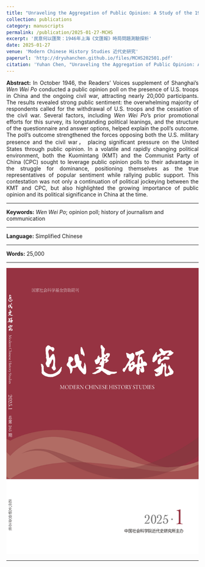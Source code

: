 ```yaml
---
title: "Unraveling the Aggregation of Public Opinion: A Study of the 1946 Domestic Survey Conducted by Shanghai’s <i>Wen Wei Po</i>"
collection: publications
category: manuscripts
permalink: /publication/2025-01-27-MCHS
excerpt: '民意何以匯聚：1946年上海《文匯報》時局問題測驗探析'
date: 2025-01-27
venue: 'Modern Chinese History Studies 近代史研究'
paperurl: 'http://dryuhanchen.github.io/files/MCHS202501.pdf'
citation: 'Yuhan Chen, "Unraveling the Aggregation of Public Opinion: A Study of the 1946 Domestic Survey Conducted by Shanghai’s Wen Wei Po," <i> Modern Chinese History Studies</i>, No.1 (2025), pp.130-144.'
---
```


<div style="text-align: justify; text-justify: inter-word;">
<b>Abstract:</b> In October 1946, the Readers’ Voices supplement of Shanghai’s <i>Wen Wei Po</i> conducted a public opinion poll on the presence of U.S. troops in China and the ongoing civil war, attracting nearly 20,000 participants. The results revealed strong public sentiment: the overwhelming majority of respondents called for the withdrawal of U.S. troops and the cessation of the civil war. Several factors, including <i>Wen Wei Po</i>’s prior promotional efforts for this survey, its longstanding political leanings, and the structure of the questionnaire and answer options, helped explain the poll’s outcome. The poll’s outcome strengthened the forces opposing both the U.S. military presence and the civil war， placing significant pressure on the United States through public opinion. In a volatile and rapidly changing political environment, both the Kuomintang (KMT) and the Communist Party of China (CPC) sought to leverage public opinion polls to their advantage in the struggle for dominance, positioning themselves as the true representatives of popular sentiment while rallying public support. This contestation was not only a continuation of political jockeying between the KMT and CPC, but also highlighted the growing importance of public opinion and its political significance in China at the time.
</div>

---
<b>Keywords:</b> <i>Wen Wei Po</i>; opinion poll; history of journalism and communication

---
<b>Language:</b> Simplified Chinese

---
<b>Words:</b> 25,000

---
<img src="/images/MCHS202501.png" alt="MCHS Cover" width="530" height="748">

---
